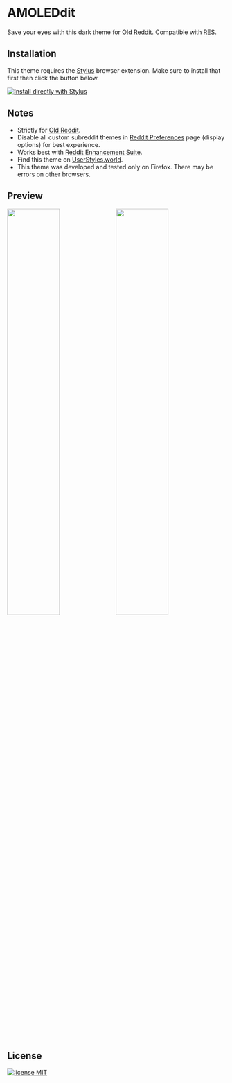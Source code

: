 # AMOLEDdit
Save your eyes with this dark theme for [Old Reddit](https://old.reddit.com). Compatible with [RES](https://redditenhancementsuite.com/).

## Installation
This theme requires the [Stylus](https://add0n.com/stylus.html) browser extension. Make sure to install that first then click the button below.

[![Install directly with Stylus](https://img.shields.io/badge/Install%20directly%20with-Stylus-%23b190fc?style=plastic&logo=css3)](https://github.com/Rejdesu/darkReddit/raw/main/main.user.css)

## Notes

- Strictly for [Old Reddit](https://old.reddit.com).
- Disable all custom subreddit themes in [Reddit Preferences](https://www.reddit.com/prefs/) page (display options) for best experience.
- Works best with [Reddit Enhancement Suite](https://redditenhancementsuite.com/).
- Find this theme on [UserStyles.world](https://userstyles.world/style/9581/dark-theme-for-old-reddit-res).
- This theme was developed and tested only on Firefox. There may be errors on other browsers.

## Preview

<img src="https://raw.githubusercontent.com/Rejdesu/darkReddit/main/preview/preview1.png" width="49%"></img> <img src="https://raw.githubusercontent.com/Rejdesu/darkReddit/main/preview/preview2.png" width="49%"></img>

## License
[![license MIT](https://img.shields.io/github/license/Rejdesu/darkReddit?logo=github)](https://github.com/Rejdesu/darkReddit/blob/main/LICENSE)
